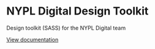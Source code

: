 # NYPL Digital Design Toolkit
Design toolkit (SASS) for the NYPL Digital team

[View documentation](http://nypl.github.io/design-toolkit)
